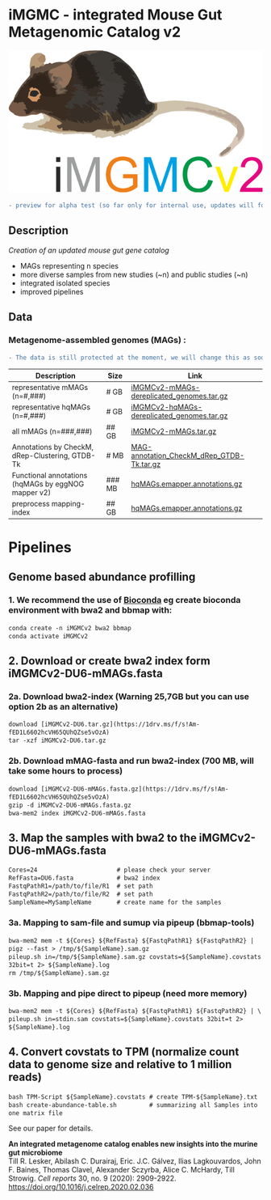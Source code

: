 # iMGMC - integrated Mouse Gut Metagenomic Catalog v2

![logo](/images/logo.png)

```diff
- preview for alpha test (so far only for internal use, updates will follow)
```

## Description
*Creation of an updated mouse gut gene catalog*
  - MAGs representing n species
  - more diverse samples from new studies (~n) and public studies (~n)
  - integrated isolated species
  - improved pipelines

## Data

### Metagenome-assembled genomes (MAGs) :

```diff
- The data is still protected at the moment, we will change this as soon as possible.
```

| Description | Size | Link |
|--|--|--|
| representative mMAGs (n=#,###) | # GB | [iMGMCv2-mMAGs-dereplicated_genomes.tar.gz](https://1drv.ms/f/s!Am-fED1L6602hcVH65QUhQZse5vOzA) | 
| representative hqMAGs (n=#,###) | # GB | [iMGMCv2-hqMAGs-dereplicated_genomes.tar.gz](https://1drv.ms/f/s!Am-fED1L6602hcVH65QUhQZse5vOzA) | 
| all mMAGs (n=###,###) | ## GB | [iMGMCv2-mMAGs.tar.gz](https://1drv.ms/f/s!Am-fED1L6602hcVH65QUhQZse5vOzA)| 
| Annotations by CheckM, dRep-Clustering, GTDB-Tk | # MB | [MAG-annotation_CheckM_dRep_GTDB-Tk.tar.gz](https://1drv.ms/f/s!Am-fED1L6602hcVH65QUhQZse5vOzA) |
| Functional annotations (hqMAGs by eggNOG mapper v2) | ### MB | [hqMAGs.emapper.annotations.gz](https://1drv.ms/f/s!Am-fED1L6602hcVH65QUhQZse5vOzA) |
| preprocess mapping-index | ## GB | [hqMAGs.emapper.annotations.gz](https://1drv.ms/f/s!Am-fED1L6602hcVH65QUhQZse5vOzA) |

# Pipelines

## Genome based abundance profilling

### 1. We recommend the use of [Bioconda](http://bioconda.github.io/) eg create bioconda environment with bwa2 and bbmap with:

    conda create -n iMGMCv2 bwa2 bbmap
	conda activate iMGMCv2

## 2. Download or create bwa2 index form iMGMCv2-DU6-mMAGs.fasta

### 2a. Download bwa2-index (Warning 25,7GB but you can use option 2b as an alternative)

    download [iMGMCv2-DU6.tar.gz](https://1drv.ms/f/s!Am-fED1L6602hcVH65QUhQZse5vOzA) 
	tar -xzf iMGMCv2-DU6.tar.gz

### 2b. Download mMAG-fasta and run bwa2-index (700 MB, will take some hours to process)

    download [iMGMCv2-DU6-mMAGs.fasta.gz](https://1drv.ms/f/s!Am-fED1L6602hcVH65QUhQZse5vOzA) 
	gzip -d iMGMCv2-DU6-mMAGs.fasta.gz
	bwa-mem2 index iMGMCv2-DU6-mMAGs.fasta

## 3. Map the samples with bwa2 to the iMGMCv2-DU6-mMAGs.fasta

	Cores=24                      # please check your server
	RefFasta=DU6.fasta            # bwa2 index
	FastqPathR1=/path/to/file/R1  # set path
	FastqPathR2=/path/to/file/R2  # set path
	SampleName=MySampleName       # create name for the samples

### 3a. Mapping to sam-file and sumup via pipeup (bbmap-tools)

    bwa-mem2 mem -t ${Cores} ${RefFasta} ${FastqPathR1} ${FastqPathR2} | pigz --fast > /tmp/${SampleName}.sam.gz
	pileup.sh in=/tmp/${SampleName}.sam.gz covstats=${SampleName}.covstats 32bit=t 2> ${SampleName}.log
	rm /tmp/${SampleName}.sam.gz

### 3b. Mapping and pipe direct to pipeup (need more memory)

    bwa-mem2 mem -t ${Cores} ${RefFasta} ${FastqPathR1} ${FastqPathR2} | \
	pileup.sh in=stdin.sam covstats=${SampleName}.covstats 32bit=t 2> ${SampleName}.log

## 4. Convert covstats to TPM (normalize count data to genome size and relative to 1 million reads)

    bash TPM-Script ${SampleName}.covstats # create TPM-${SampleName}.txt
	bash create-abundance-table.sh         # summarizing all Samples into one matrix file



See our paper for details.

**An integrated metagenome catalog enables new insights into the murine gut microbiome**  
Till R. Lesker, Abilash C. Durairaj, Eric. J.C. Gálvez, Ilias Lagkouvardos, John F. Baines, Thomas Clavel, Alexander Sczyrba, Alice C. McHardy, Till Strowig. *Cell reports* 30, no. 9 (2020): 2909-2922.
https://doi.org/10.1016/j.celrep.2020.02.036
 